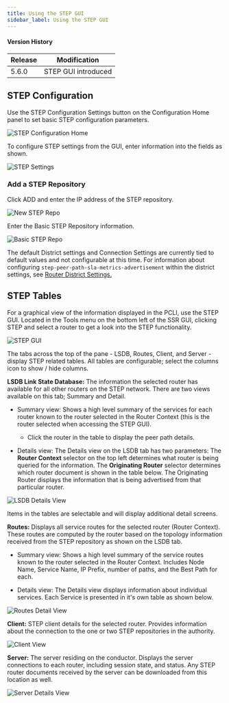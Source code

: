 ```yaml
---
title: Using the STEP GUI
sidebar_label: Using the STEP GUI
---
```

#### Version History
| Release | Modification                |
| ------- | --------------------------- |
| 5.6.0   | STEP GUI introduced |

## STEP Configuration

Use the STEP Configuration Settings button on the Configuration Home panel to set basic STEP configuration parameters.

![STEP Configuration Home](img/howto_stepgui_config.png)

To configure STEP settings from the GUI, enter information into the fields as shown.

![STEP Settings](img/howto_stepgui_config2.png)

### Add a STEP Repository

Click ADD and enter the IP address of the STEP repository. 

![New STEP Repo](img/howto_stepgui_config3.png)

Enter the Basic STEP Repository information.

![Basic STEP Repo](img/howto_stepgui_config4.png)

The default District settings  and Connection Settings are currently tied to default values and not configurable at this time. For information about configuring `step-peer-path-sla-metrics-advertisement` within the district settings, see [Router District Settings.](config_STEP.md#router-district-settings)

## STEP Tables

For a graphical view of the information displayed in the PCLI, use the STEP GUI. Located in the Tools menu on the bottom left of the SSR GUI, clicking STEP and select a router to get a look into the STEP functionality.

![STEP GUI](/img/howto_step_gui1.png)

The tabs across the top of the pane - LSDB, Routes, Client, and Server - display STEP related tables. All tables are configurable; select the columns icon to show / hide columns.

**LSDB Link State Database:** The information the selected router has available for all other routers on the STEP network. There are two views available on this tab; Summary and Detail.

- Summary view: Shows a high level summary of the services for each router known to the router selected in the Router Context (this is the router selected when accessing the STEP GUI). 
    - Click the router in the table to display the peer path details.

- Details view: The Details view on the LSDB tab has two parameters:
The **Router Context** selector on the top left determines what router is being queried for the information.
The **Originating Router** selector determines which router document is shown in the table below. The Originating Router displays the information that is being advertised from that particular router.

![LSDB Details View](/img/howto_step_gui_lsdbDetails.png)

Items in the tables are selectable and will display additional detail screens. 

**Routes:** Displays all service routes for the selected router (Router Context). These routes are computed by the router based on the topology information received from the STEP repository as shown on the LSDB tab.

- Summary view: Shows a high level summary of the service routes known to the router selected in the Router Context. Includes Node Name, Service Name, IP Prefix, number of paths, and the Best Path for each.

- Details view: The Details view  displays information about individual services. Each Service is presented in it's own table as shown below. 

![Routes Detail View](/img/howto_step_gui_routeDetails.png)

**Client:** STEP client details for the selected router. Provides information about the connection to the one or two STEP repositories in the authority. 

![Client View](/img/howto_step_gui_client.png)

**Server:** The server residing on the conductor. Displays the server connections to each router, including session state, and status. Any STEP router documents received by the server can be downloaded from this location as well. 

![Server Details View](/img/howto_step_gui_server.png)